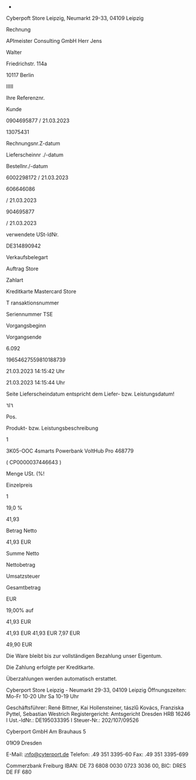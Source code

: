 -

Cyberpoft Store Leipzig, Neumarkt 29-33, 04109 Leipzig

Rechnung

APImeister Consulting GmbH
Herr Jens

Walter

Friedrichstr. 114a

10117 Berlin

ااااا

Ihre Referenznr.

Kunde

0904695877 / 21.03.2023

13075431

Rechnungsnr.Z-datum

Lieferscheinnr ./-datum

Bestellnr./-datum

6002298172 / 21.03.2023

606646086

/ 21.03.2023

904695877

/ 21.03.2023

verwendete USt-ldNr.

DE314890942

Verkaufsbelegart

Auftrag Store

Zahlart

Kreditkarte Mastercard Store

T ransaktionsnummer

Seriennummer TSE

Vorgangsbeginn

Vorgangsende

6.092

19654627559810188739

21.03.2023 14:15:42 Uhr

21.03.2023 14:15:44 Uhr

Seite
Lieferscheindatum entspricht dem Liefer- bzw. Leistungsdatum!

٦ا٦

Pos.

Produkt- bzw. Leistungsbeschreibung

1

3K05-OOC
4smarts Powerbank VoltHub Pro 468779

( CP0000037446643 )

Menge USt. (%!

Einzelpreis

1

19,0 %

41,93

Betrag Netto

41,93 EUR

Summe Netto

Nettobetrag

Umsatzsteuer

Gesamtbetrag

EUR

19,00% auf

41,93 EUR

41,93 EUR
41,93 EUR
7,97 EUR

49,90 EUR

Die Ware bleibt bis zur vollständigen Bezahlung unser Eigentum.

Die Zahlung erfolgte per Kreditkarte.

Überzahlungen werden automatisch erstattet.

Cyberport Store Leipzig - Neumarkt 29-33, 04109 Leipzig
Öffnungszeiten: Mo-Fr 10-20 Uhr Sa 10-19 Uhr

Geschäftsführer: René Bittner, Kai Hollensteiner, tászlů Kovács, Franziska Pyttel, Sebastian Westrich
Registergericht: Amtsgericht Dresden HRB 16246 I Ust.-ldNr.: DE195033395 I Steuer-Nr.: 202/107/09526

Cyberport GmbH
Am Brauhaus 5

01Ю9 Dresden

E-Mail: ¡nfo@cyterport.de
Telefon: .49 351 3395-60
Fax: .49 351 3395-699

Commerzbank Freiburg
IBAN: DE 73 6808 0030 0723 3036 00, BIC: DRES DE FF 680

